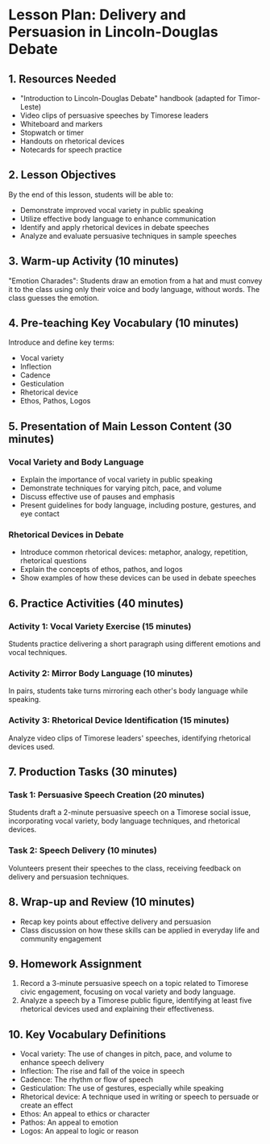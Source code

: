 # Lesson Plan: Delivery and Persuasion in Lincoln-Douglas Debate

## 1. Resources Needed

- "Introduction to Lincoln-Douglas Debate" handbook (adapted for Timor-Leste)
- Video clips of persuasive speeches by Timorese leaders
- Whiteboard and markers
- Stopwatch or timer
- Handouts on rhetorical devices
- Notecards for speech practice

## 2. Lesson Objectives

By the end of this lesson, students will be able to:
- Demonstrate improved vocal variety in public speaking
- Utilize effective body language to enhance communication
- Identify and apply rhetorical devices in debate speeches
- Analyze and evaluate persuasive techniques in sample speeches

## 3. Warm-up Activity (10 minutes)

"Emotion Charades": Students draw an emotion from a hat and must convey it to the class using only their voice and body language, without words. The class guesses the emotion.

## 4. Pre-teaching Key Vocabulary (10 minutes)

Introduce and define key terms:
- Vocal variety
- Inflection
- Cadence
- Gesticulation
- Rhetorical device
- Ethos, Pathos, Logos

## 5. Presentation of Main Lesson Content (30 minutes)

### Vocal Variety and Body Language
- Explain the importance of vocal variety in public speaking
- Demonstrate techniques for varying pitch, pace, and volume
- Discuss effective use of pauses and emphasis
- Present guidelines for body language, including posture, gestures, and eye contact

### Rhetorical Devices in Debate
- Introduce common rhetorical devices: metaphor, analogy, repetition, rhetorical questions
- Explain the concepts of ethos, pathos, and logos
- Show examples of how these devices can be used in debate speeches

## 6. Practice Activities (40 minutes)

### Activity 1: Vocal Variety Exercise (15 minutes)
Students practice delivering a short paragraph using different emotions and vocal techniques.

### Activity 2: Mirror Body Language (10 minutes)
In pairs, students take turns mirroring each other's body language while speaking.

### Activity 3: Rhetorical Device Identification (15 minutes)
Analyze video clips of Timorese leaders' speeches, identifying rhetorical devices used.

## 7. Production Tasks (30 minutes)

### Task 1: Persuasive Speech Creation (20 minutes)
Students draft a 2-minute persuasive speech on a Timorese social issue, incorporating vocal variety, body language techniques, and rhetorical devices.

### Task 2: Speech Delivery (10 minutes)
Volunteers present their speeches to the class, receiving feedback on delivery and persuasion techniques.

## 8. Wrap-up and Review (10 minutes)

- Recap key points about effective delivery and persuasion
- Class discussion on how these skills can be applied in everyday life and community engagement

## 9. Homework Assignment

1. Record a 3-minute persuasive speech on a topic related to Timorese civic engagement, focusing on vocal variety and body language.
2. Analyze a speech by a Timorese public figure, identifying at least five rhetorical devices used and explaining their effectiveness.

## 10. Key Vocabulary Definitions

- Vocal variety: The use of changes in pitch, pace, and volume to enhance speech delivery
- Inflection: The rise and fall of the voice in speech
- Cadence: The rhythm or flow of speech
- Gesticulation: The use of gestures, especially while speaking
- Rhetorical device: A technique used in writing or speech to persuade or create an effect
- Ethos: An appeal to ethics or character
- Pathos: An appeal to emotion
- Logos: An appeal to logic or reason